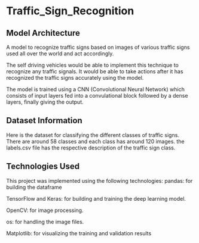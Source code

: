 # Traffic_Sign_Recognition

## Model Architecture
A model to recognize traffic signs based on images of various traffic signs used all over the world and act accordingly.

The self driving vehicles would be able to implement this technique to recognize any traffic signals. It would be able to take actions after it has recognized the traffic signs accurately using the model.

The model is trained using a CNN (Convolutional Neural Network) which consists of input layers fed into a convulational block followed by a dense layers, finally giving the output.


## Dataset Information
Here is the dataset for classifying the different classes of traffic signs. There are around 58 classes and each class has around 120 images. the labels.csv file has the respective description of the traffic sign class. 

## Technologies Used
This project was implemented using the following technologies:
pandas: for building the dataframe

TensorFlow and Keras: for building and training the deep learning model.

OpenCV: for image processing.

os: for handling the image files.

Matplotlib: for visualizing the training and validation results
